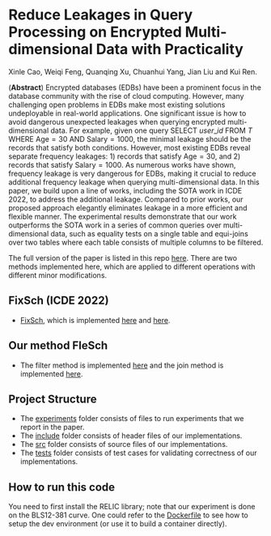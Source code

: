 
# Reduce Leakages in Query Processing on Encrypted Multi-dimensional Data with Practicality

Xinle Cao, Weiqi Feng, Quanqing Xu, Chuanhui Yang, Jian Liu and Kui Ren.

(**Abstract**) Encrypted databases (EDBs) have been a prominent focus in the database community with the rise of cloud computing. However, many challenging open problems in EDBs make most existing solutions undeployable in real-world applications. One significant issue is how to avoid dangerous unexpected leakages when querying encrypted multi-dimensional data. For example, given one query SELECT $user\_id$ FROM $T$ WHERE $\mathsf{Age}=30$ AND $\mathsf{Salary}=1000$, the minimal leakage should be the records that satisfy both conditions. However, most existing EDBs reveal separate frequency leakages: 1) records that satisfy $\mathsf{Age}=30$, and 2) records that satisfy $\mathsf{Salary} = 1000$. As numerous works have shown, frequency leakage is very dangerous for EDBs, making it crucial to reduce additional frequency leakage when querying multi-dimensional data. In this paper, we build upon a line of works, including the SOTA work in ICDE 2022, to address the additional leakage. Compared to prior works, our proposed approach elegantly eliminates leakage in a more efficient and flexible manner. The experimental results demonstrate that our work outperforms the SOTA work in a series of common queries over multi-dimensional data, such as equality tests on a single table and equi-joins over two tables where each table consists of multiple columns to be filtered.

The full version of the paper is listed in this repo [here](Full_version_Towards_Practical_Oblivious_Map.pdf). There are two methods implemented here, which are applied to different operations with different minor modifications.

## FixSch (ICDE 2022)

- [FixSch](https://www.computer.org/csdl/proceedings-article/icde/2022/088300b635/1FwFv0bDBba), which is
  implemented [here](include/ipfe_join.hpp) and [here](include/ipfe_filter.hpp).

## Our method FleSch

- The filter method is implemented [here](include/filter.hpp) and the join method is implemented [here](include/join.hpp).

## Project Structure

- The [experiments](experiments) folder consists of files to run experiments that we report in the paper.
- The [include](include) folder consists of header files of our implementations.
- The [src](src) folder consists of source files of our implementations. 
- The [tests](tests) folder consists of test cases for validating correctness of our implementations.

## How to run this code

You need to first install the RELIC library; note that our experiment is done on the BLS12-381 curve. One could refer to the [Dockerfile](Dockerfile) to see how to setup the dev environment (or use it to build a container directly).
